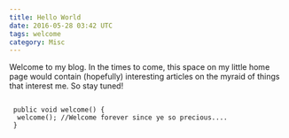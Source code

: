 ```yaml
---
title: Hello World
date: 2016-05-28 03:42 UTC
tags: welcome
category: Misc
---
```

Welcome to my blog. In the times to come, this space on my little home page would contain (hopefully) interesting articles on the myraid of things that interest me. So stay tuned!

<pre><code class="java">
 public void welcome() {
  welcome(); //Welcome forever since ye so precious....
 }
</code></pre>

<?php echo "test" ?>